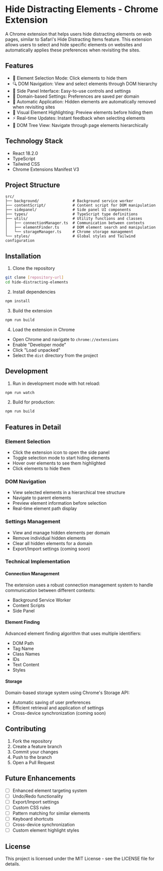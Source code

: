 # Hide Distracting Elements - Chrome Extension

A Chrome extension that helps users hide distracting elements on web pages, similar to Safari's Hide Distracting Items feature. This extension allows users to select and hide specific elements on websites and automatically applies these preferences when revisiting the sites.

## Features

- 🎯 Element Selection Mode: Click elements to hide them
- 🔍 DOM Navigation: View and select elements through DOM hierarchy
- 📱 Side Panel Interface: Easy-to-use controls and settings
- 💾 Domain-based Settings: Preferences are saved per domain
- 🔄 Automatic Application: Hidden elements are automatically removed when revisiting sites
- 🎨 Visual Element Highlighting: Preview elements before hiding them
- ⚡ Real-time Updates: Instant feedback when selecting elements
- 🌳 DOM Tree View: Navigate through page elements hierarchically

## Technology Stack

- React 18.2.0
- TypeScript
- Tailwind CSS
- Chrome Extensions Manifest V3

## Project Structure

```
src/
├── background/               # Background service worker
├── contentScript/            # Content script for DOM manipulation
├── sidepanel/                # Side panel UI components
├── types/                    # TypeScript type definitions
├── utils/                    # Utility functions and classes
│   ├── connectionManager.ts  # Communication between contexts
│   ├── elementFinder.ts      # DOM element search and manipulation
│   └── storageManager.ts     # Chrome storage management
└── styles/                   # Global styles and Tailwind configuration
```

## Installation

1. Clone the repository
```bash
git clone [repository-url]
cd hide-distracting-elements
```

2. Install dependencies
```bash
npm install
```

3. Build the extension
```bash
npm run build
```

4. Load the extension in Chrome
- Open Chrome and navigate to `chrome://extensions`
- Enable "Developer mode"
- Click "Load unpacked"
- Select the `dist` directory from the project

## Development

1. Run in development mode with hot reload:
```bash
npm run watch
```

2. Build for production:
```bash
npm run build
```

## Features in Detail

### Element Selection
- Click the extension icon to open the side panel
- Toggle selection mode to start hiding elements
- Hover over elements to see them highlighted
- Click elements to hide them

### DOM Navigation
- View selected elements in a hierarchical tree structure
- Navigate to parent elements
- Preview element information before selection
- Real-time element path display

### Settings Management
- View and manage hidden elements per domain
- Remove individual hidden elements
- Clear all hidden elements for a domain
- Export/Import settings (coming soon)

### Technical Implementation

#### Connection Management
The extension uses a robust connection management system to handle communication between different contexts:
- Background Service Worker
- Content Scripts
- Side Panel

#### Element Finding
Advanced element finding algorithm that uses multiple identifiers:
- DOM Path
- Tag Name
- Class Names
- IDs
- Text Content
- Styles

#### Storage
Domain-based storage system using Chrome's Storage API:
- Automatic saving of user preferences
- Efficient retrieval and application of settings
- Cross-device synchronization (coming soon)

## Contributing

1. Fork the repository
2. Create a feature branch
3. Commit your changes
4. Push to the branch
5. Open a Pull Request

## Future Enhancements

- [ ] Enhanced element targeting system
- [ ] Undo/Redo functionality
- [ ] Export/Import settings
- [ ] Custom CSS rules
- [ ] Pattern matching for similar elements
- [ ] Keyboard shortcuts
- [ ] Cross-device synchronization
- [ ] Custom element highlight styles

## License

This project is licensed under the MIT License - see the LICENSE file for details.
